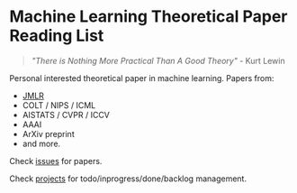 # Machine Learning Theoretical Paper Reading List

> _"There is Nothing More Practical Than A Good Theory"_ - Kurt Lewin

Personal interested theoretical paper in machine learning. Papers from:

- [JMLR](http://proceedings.mlr.press/)
- COLT / NIPS / ICML
- AISTATS / CVPR / ICCV
- AAAI
- ArXiv preprint
- and more.

Check [issues](https://github.com/changkun/ml-theories/issues) for papers.

Check [projects](https://github.com/changkun/ml-theories/projects) for todo/inprogress/done/backlog management.
